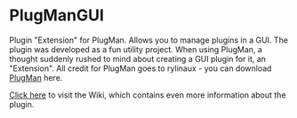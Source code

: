 # PlugManGUI
Plugin "Extension" for PlugMan. Allows you to manage plugins in a GUI. 
The plugin was developed as a fun utility project. When using PlugMan, a thought suddenly rushed to mind about creating a GUI plugin for it, an "Extension". 
All credit for PlugMan goes to rylinaux - you can download [PlugMan](https://dev.bukkit.org/projects/plugman) here.

[Click here](https://github.com/Solyze/PlugManGUI/wiki/Home-(Main-Page)) to visit the Wiki, which contains even more information about the plugin.
